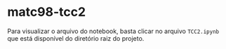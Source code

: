 # matc98-tcc2

Para visualizar o arquivo do notebook, basta clicar no arquivo `TCC2.ipynb` que está disponível do diretório raiz do projeto.
